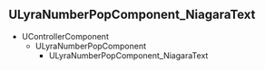 ## ULyraNumberPopComponent_NiagaraText

* UControllerComponent
	* ULyraNumberPopComponent
		* ULyraNumberPopComponent_NiagaraText




<!--- ページ内のリンク --->

<!--- 自前の画像へのリンク --->

<!--- generated --->

